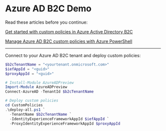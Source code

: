 # Azure AD B2C Demo

Read these articles before you continue:

[Get started with custom policies in Azure Active Directory B2C](https://docs.microsoft.com/en-us/azure/active-directory-b2c/custom-policy-get-started)

[Manage Azure AD B2C custom policies with Azure PowerShell](https://docs.microsoft.com/en-us/azure/active-directory-b2c/manage-custom-policies-powershell)

---

Connect to your Azure AD B2C tenant and deploy custom policies:

```powershell
$b2cTenantName = "<yourtenant.onmicrosoft.com>"
$iefAppId = "<guid>"
$proxyAppId = "<guid>"

# Install-Module AzureADPreview
Import-Module AzureADPreview
Connect-AzureAD -TenantId $b2cTenantName

# Deploy custom policies
cd CustomPolicies
.\deploy-all.ps1 `
  -TenantName $b2cTenantName `
  -IdentityExperienceFrameworkAppId $iefAppId `
  -ProxyIdentityExperienceFrameworkAppId $proxyAppId
```
